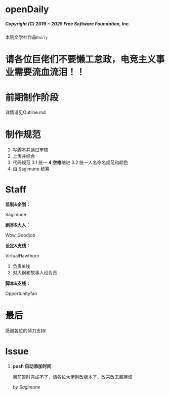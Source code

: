 # openDaily

##### Copyright (C) 2019 ~ 2025 Free Software Foundation, Inc.

本院文学社作品`Daily`

# 请各位巨佬们不要懒工怠政，电竞主义事业需要流血流泪！！

# 前期制作阶段

详情请见Outline.md

# 制作规范

1. 写脚本并通过审核
2. 上传并综合
3. 代码规范
3.1 统一 **4 空格**缩进
3.2 统一人名命名规范和颜色
4. 由 Sagimune 统筹

# Staff

**监制&企划：**

Sagimune

**剧本$大人：**

Wow_Goodjob

**设定&支线：**

VirtualHawthorn

1. 负责`薰`线
2. 对大纲和故事人设负责

**脚本&支线：**

Opportunityfan

# 最后

感谢各位的倾力支持!

# Issue

1. **push 自动添加时间**

   目前暂时完成不了，请各位大佬别改版本了，改来改去超麻烦

   *by Sagimune*
